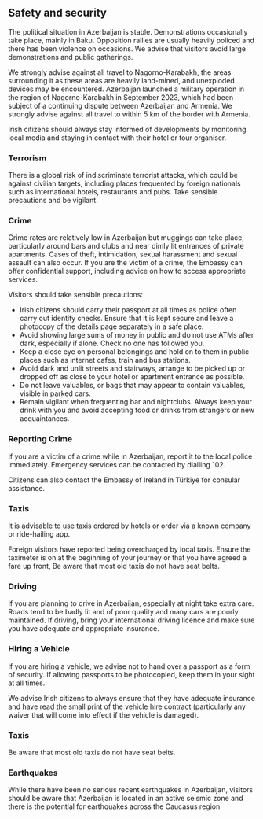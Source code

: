 ## Safety and security

The political situation in Azerbaijan is stable. Demonstrations occasionally take place, mainly in Baku. Opposition rallies are usually heavily policed and there has been violence on occasions. We advise that visitors avoid large demonstrations and public gatherings.

We strongly advise against all travel to Nagorno-Karabakh, the areas surrounding it as these areas are heavily land-mined, and unexploded devices may be encountered. Azerbaijan launched a military operation in the region of Nagorno-Karabakh in September 2023, which had been subject of a continuing dispute between Azerbaijan and Armenia. We strongly advise against all travel to within 5 km of the border with Armenia.

Irish citizens should always stay informed of developments by monitoring local media and staying in contact with their hotel or tour organiser.

### **Terrorism**

There is a global risk of indiscriminate terrorist attacks, which could be against civilian targets, including places frequented by foreign nationals such as international hotels, restaurants and pubs. Take sensible precautions and be vigilant.

### **Crime**

Crime rates are relatively low in Azerbaijan but muggings can take place, particularly around bars and clubs and near dimly lit entrances of private apartments. Cases of theft, intimidation, sexual harassment and sexual assault can also occur. If you are the victim of a crime, the Embassy can offer confidential support, including advice on how to access appropriate services.

Visitors should take sensible precautions:

* Irish citizens should carry their passport at all times as police often carry out identity checks. Ensure that it is kept secure and leave a photocopy of the details page separately in a safe place.
* Avoid showing large sums of money in public and do not use ATMs after dark, especially if alone. Check no one has followed you.
* Keep a close eye on personal belongings and hold on to them in public places such as internet cafes, train and bus stations.
* Avoid dark and unlit streets and stairways, arrange to be picked up or dropped off as close to your hotel or apartment entrance as possible.
* Do not leave valuables, or bags that may appear to contain valuables, visible in parked cars.
* Remain vigilant when frequenting bar and nightclubs. Always keep your drink with you and avoid accepting food or drinks from strangers or new acquaintances.

### **Reporting Crime**

If you are a victim of a crime while in Azerbaijan, report it to the local police immediately. Emergency services can be contacted by dialling 102.

Citizens can also contact the Embassy of Ireland in Türkiye for consular assistance.

### **Taxis**

It is advisable to use taxis ordered by hotels or order via a known company or ride-hailing app.

Foreign visitors have reported being overcharged by local taxis. Ensure the taximeter is on at the beginning of your journey or that you have agreed a fare up front, Be aware that most old taxis do not have seat belts.

### **Driving**

If you are planning to drive in Azerbaijan, especially at night take extra care. Roads tend to be badly lit and of poor quality and many cars are poorly maintained. If driving, bring your international driving licence and make sure you have adequate and appropriate insurance.

### **Hiring a Vehicle**

If you are hiring a vehicle, we advise not to hand over a passport as a form of security. If allowing passports to be photocopied, keep them in your sight at all times.

We advise Irish citizens to always ensure that they have adequate insurance and have read the small print of the vehicle hire contract (particularly any waiver that will come into effect if the vehicle is damaged).

### **Taxis**

Be aware that most old taxis do not have seat belts.

### **Earthquakes**

While there have been no serious recent earthquakes in Azerbaijan, visitors should be aware that Azerbaijan is located in an active seismic zone and there is the potential for earthquakes across the Caucasus region
